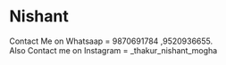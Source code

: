 # Nishant

Contact Me on Whatsaap = 9870691784 ,9520936655.\
Also Contact me on Instagram = _thakur_nishant_mogha 

